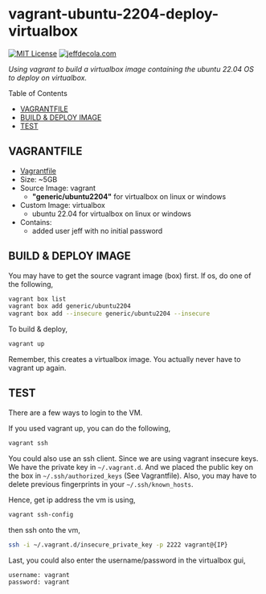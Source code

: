 # vagrant-ubuntu-2204-deploy-virtualbox

[![MIT License](http://img.shields.io/:license-mit-blue.svg)](http://jeffdecola.mit-license.org)
[![jeffdecola.com](https://img.shields.io/badge/website-jeffdecola.com-blue)](https://jeffdecola.com)

_Using vagrant to build a virtualbox image
containing the ubuntu 22.04 OS
to deploy on virtualbox._

Table of Contents

* [VAGRANTFILE](https://github.com/JeffDeCola/my-vagrant-boxes/tree/master/virtualbox/vagrant-ubuntu-2204-deploy-virtualbox#vagrantfile)
* [BUILD & DEPLOY IMAGE](https://github.com/JeffDeCola/my-vagrant-boxes/tree/master/virtualbox/vagrant-ubuntu-2204-deploy-virtualbox#build--deploy-image)
* [TEST](https://github.com/JeffDeCola/my-vagrant-boxes/tree/master/virtualbox/vagrant-ubuntu-2204-deploy-virtualbox#test)

## VAGRANTFILE

* [Vagrantfile](https://github.com/JeffDeCola/my-vagrant-boxes/blob/master/virtualbox/vagrant-ubuntu-2204-deploy-virtualbox/Vagrantfile)
* Size: ~5GB
* Source Image: vagrant
  * **"generic/ubuntu2204"** for virtualbox on linux or windows
* Custom Image:  virtualbox
  * ubuntu 22.04 for virtualbox on linux or windows
* Contains:
  * added user jeff with no initial password

## BUILD & DEPLOY IMAGE

You may have to get the source vagrant image (box) first. If os, do one of the following,

```bash
vagrant box list
vagrant box add generic/ubuntu2204
vagrant box add --insecure generic/ubuntu2204 --insecure
```

To build & deploy,

```bash
vagrant up
```

Remember, this creates a virtualbox image.  You actually never have to
vagrant up again.

## TEST

There are a few ways to login to the VM.

If you used vagrant up, you can do the following,

```bash
vagrant ssh
```

You could also use an ssh client. Since we are using
vagrant insecure keys. We have the private key in `~/.vagrant.d`.
And we placed the public key on the box in `~/.ssh/authorized_keys`
(See Vagrantfile). Also, you may have to delete previous fingerprints
in your `~/.ssh/known_hosts`.

Hence, get ip address the vm is using,

```bash
vagrant ssh-config
```

then ssh onto the vm,

```bash
ssh -i ~/.vagrant.d/insecure_private_key -p 2222 vagrant@{IP}
```

Last, you could also enter the username/password in the virtualbox gui,

```text
username: vagrant
password: vagrant
```
